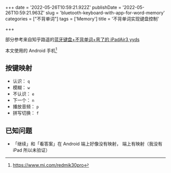 +++
date = '2022-05-26T10:59:21.922Z'
publishDate = '2022-05-26T10:59:21.963Z'
slug = 'bluetooth-keyboard-with-app-for-word-memory'
categories = ["不背单词"]
tags = ['Memory']
title = '不背单词实现键盘控制'

+++

部分参考来自知乎路遥的[蓝牙键盘+不背单词+弯了的 iPadAir3 yyds](https://zhuanlan.zhihu.com/p/427119932 "作者（知乎）：璐瑶")

本文使用的 Android 手机[^红米K30ProZoom]

## 按键映射

- 认识： `q`
- 模糊： `w`
- 不认识： `e`
- 下一个： `n`
- 播放音频： `p`
- 拼写切换： `f`

## 已知问题

- 「继续」和「看答案」在 Android 端上好像没有映射， 端上有映射（我没有 iPad 所以未验证）

[^红米K30ProZoom]: https://www.mi.com/redmik30pro